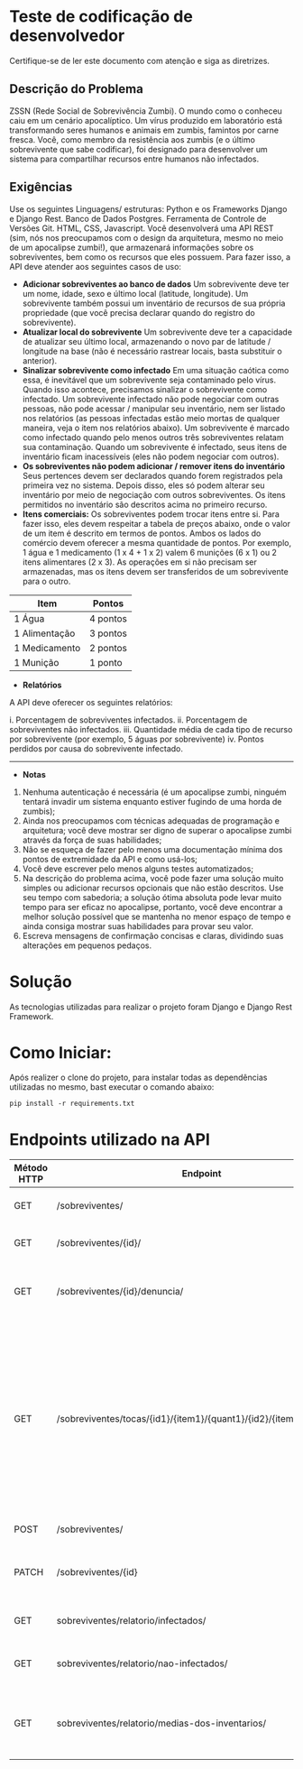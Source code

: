 # **Teste de codificação de desenvolvedor**
Certifique-se de ler este documento com atenção e siga as diretrizes.
## **Descrição do Problema**
ZSSN (Rede Social de Sobrevivência Zumbi). O mundo como o conheceu caiu em um cenário apocalíptico. Um vírus produzido em laboratório está transformando seres humanos e animais em zumbis, famintos por carne fresca.
Você, como membro da resistência aos zumbis (e o último sobrevivente que sabe codificar), foi designado para desenvolver um sistema para compartilhar recursos entre humanos não infectados.
## **Exigências**
Use os seguintes Linguagens/ estruturas: Python e os Frameworks Django e Django Rest. Banco de Dados Postgres. Ferramenta de Controle de Versões Git. HTML, CSS, Javascript.
Você desenvolverá uma API REST (sim, nós nos preocupamos com o design da arquitetura, mesmo no meio de um apocalipse zumbi!), que armazenará informações sobre os sobreviventes, bem como os recursos que eles possuem.
Para fazer isso, a API deve atender aos seguintes casos de uso:
- **Adicionar sobreviventes ao banco de dados**
Um sobrevivente deve ter um nome, idade, sexo e último local (latitude, longitude).
Um sobrevivente também possui um inventário de recursos de sua própria propriedade (que você precisa declarar quando do registro do sobrevivente).
- **Atualizar local do sobrevivente**
Um sobrevivente deve ter a capacidade de atualizar seu último local, armazenando o novo par de latitude / longitude na base (não é necessário rastrear locais, basta substituir o anterior).
- **Sinalizar sobrevivente como infectado**
Em uma situação caótica como essa, é inevitável que um sobrevivente seja contaminado pelo vírus. Quando isso acontece, precisamos sinalizar o sobrevivente como infectado.
Um sobrevivente infectado não pode negociar com outras pessoas, não pode acessar / manipular seu inventário, nem ser listado nos relatórios (as pessoas infectadas estão meio mortas de qualquer maneira, veja o item nos relatórios abaixo).
Um sobrevivente é marcado como infectado quando pelo menos outros três sobreviventes relatam sua contaminação.
Quando um sobrevivente é infectado, seus itens de inventário ficam inacessíveis (eles não podem negociar com outros).
- **Os sobreviventes não podem adicionar / remover itens do inventário**
Seus pertences devem ser declarados quando forem registrados pela primeira vez no sistema. Depois disso, eles só podem alterar seu inventário por meio de negociação com outros sobreviventes.
Os itens permitidos no inventário são descritos acima no primeiro recurso.
- **Itens comerciais:**
Os sobreviventes podem trocar itens entre si.
Para fazer isso, eles devem respeitar a tabela de preços abaixo, onde o valor de um item é descrito em termos de pontos.
Ambos os lados do comércio devem oferecer a mesma quantidade de pontos. Por exemplo, 1 água e 1 medicamento (1 x 4 + 1 x 2) valem 6 munições (6 x 1) ou 2 itens alimentares (2 x 3).
As operações em si não precisam ser armazenadas, mas os itens devem ser transferidos de um sobrevivente para o outro.

<table>
  <thead>
    <th>Item</th>
    <th>Pontos</th>
  </thead>
  <tbody>
     <tr>
      <td>1 Água</td>
      <td>4 pontos</td>
    </tr>
    <tr>
      <td>1 Alimentação</td>
      <td>3 pontos</td>
    </tr>
     <tr>
      <td>1 Medicamento</td>
      <td>2 pontos</td>
    </tr>
    <tr>
      <td>1 Munição</td>
      <td>1 ponto</td>
    </tr>
  </tbody>
</table>

- **Relatórios**

A API deve oferecer os seguintes relatórios:

i. Porcentagem de sobreviventes infectados.
ii. Porcentagem de sobreviventes não infectados.
iii. Quantidade média de cada tipo de recurso por sobrevivente (por exemplo, 5 águas por sobrevivente)
iv. Pontos perdidos por causa do sobrevivente infectado.

---

- **Notas**
1.	Nenhuma autenticação é necessária (é um apocalipse zumbi, ninguém tentará invadir um sistema enquanto estiver fugindo de uma horda de zumbis);
2.	Ainda nos preocupamos com técnicas adequadas de programação e arquitetura; você deve mostrar ser digno de superar o apocalipse zumbi através da força de suas habilidades;
3.	Não se esqueça de fazer pelo menos uma documentação mínima dos pontos de extremidade da API e como usá-los;
4.	Você deve escrever pelo menos alguns testes automatizados;
5.	Na descrição do problema acima, você pode fazer uma solução muito simples ou adicionar recursos opcionais que não estão descritos. Use seu tempo com sabedoria; a solução ótima absoluta pode levar muito tempo para ser eficaz no apocalipse, portanto, você deve encontrar a melhor solução possível que se mantenha no menor espaço de tempo e ainda consiga mostrar suas habilidades para provar seu valor.
6.	Escreva mensagens de confirmação concisas e claras, dividindo suas alterações em pequenos pedaços.

# **Solução**
As tecnologias utilizadas para realizar o projeto foram Django e Django Rest Framework.

# Como Iniciar:
Após realizer o clone do projeto, para instalar todas as dependências utilizadas no mesmo, bast executar o comando abaixo:
```
pip install -r requirements.txt
```
# Endpoints utilizado na API

<table>
  <thead>
    <th>Método HTTP</th>
    <th>Endpoint</th>
    <th>Resultado</th>
  </thead>
  <tbody>
     <tr>
      <td>GET</td>
      <td>/sobreviventes/</td>
      <td>Retorna todos os sobreviventes</td>
    </tr>
    <tr>
      <td>GET</td>
      <td>/sobreviventes/{id}/</td>
      <td>Retorna um sobrevivente específico</td>
    </tr>
     <tr>
      <td>GET</td>
      <td>/sobreviventes/{id}/denuncia/</td>
      <td>Realiza a denúncia de infectado desse sobrevivente</td>
    </tr>
    <tr>
      <td>GET</td>
      <td>/sobreviventes/tocas/{id1}/{item1}/{quant1}/{id2}/{item2}/{quant2}/</td>
      <td>Realiza a troca de qunt1 quantidades do item1 do sobrevivente 1 com quant2 quantidades do item2 do sobrevivente 2, caso a operação seja válida. Vale ressaltar que item1 e item2 são strings.</td>
    </tr>
     <tr>
      <td>POST</td>
      <td>/sobreviventes/</td>
      <td>Registra um sobrevivente</td>
    </tr>
    <tr>
      <td>PATCH</td>
      <td>/sobreviventes/{id}</td>
      <td>Realiza alteração do último local do sobrevivente.</td>
    </tr>
    <tr>
      <td>GET</td>
      <td>sobreviventes/relatorio/infectados/</td>
      <td>Retorna a porcentagem de infectados</td>
    </tr>
    <tr>
      <td>GET</td>
      <td>sobreviventes/relatorio/nao-infectados/</td>
      <td>Retorna a porcentagem de não infectados</td>
    </tr> 
    <tr>
      <td>GET</td>
      <td>sobreviventes/relatorio/medias-dos-inventarios/</td>
      <td>Retorna a quantidade média de cada item do inventário por sobrevivente</td>
    </tr>     
  </tbody>
</table>

